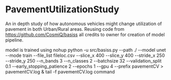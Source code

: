 # PavementUtilizationStudy
An in depth study of how autonomous vehicles might change utilization of pavement in both Urban/Rural areas.
Reusing code from https://github.com/CosmiQ/basiss all credits to owner for creation of model pipeline.

model is trained using  nohup python -u src/basiss.py --path ./ --model unet --mode train --file_list fileloc.csv --slice_x 400 --slice_y 400 --stride_x 250 --stride_y 250 --n_bands 3 --n_classes 2 --batchsize 32 --validation_split 0.1 --early_stopping_patience 2 --epochs 1 --gpu 4 --prefix pavementCV > pavementCV.log & tail -f pavementCV.log 
command
